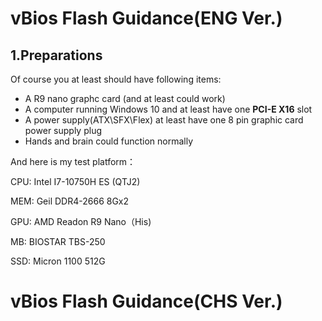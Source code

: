 # vBios Flash Guidance(ENG Ver.)
## 1.Preparations
Of course you at least should have following items:
* A R9 nano graphc card (and at least could work)
* A computer running Windows 10 and at least have one **PCI-E X16** slot
* A power supply(ATX\SFX\Flex) at least have one 8 pin graphic card power supply plug
* Hands and brain could function normally

And here is my test platform：

CPU: Intel I7-10750H ES (QTJ2)

MEM: Geil DDR4-2666 8Gx2

GPU: AMD Readon R9 Nano（His)

MB: BIOSTAR TBS-250

SSD: Micron 1100 512G




# vBios Flash Guidance(CHS Ver.)
